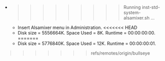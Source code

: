 * >>>>>>>>> Running inst-std-system-alsamixer.sh ...
  * Insert Alsamixer menu in Administration.
<<<<<<< HEAD
  * Disk size = 5556664K. Space Used = 8K. Runtime = 00:00:00:00.
=======
  * Disk size = 5776840K. Space Used = 12K. Runtime = 00:00:00:01.
>>>>>>> refs/remotes/origin/bullseye
